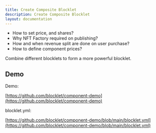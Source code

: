 ```yaml
---
title: Create Composite Blocklet
description: Create Composite Blocklet
layout: documentation
---
```


- How to set price, and shares?
- Why NFT Factory required on publishing?
- How and when revenue split are done on user purchase?
- How to define component prices?

Combine different blocklets to form a more powerful blocklet.

## Demo

Demo:

[https://github.com/blocklet/component-demo](https://github.com/blocklet/component-demo)

blocklet.yml:

[https://github.com/blocklet/component-demo/blob/main/blocklet.yml](https://github.com/blocklet/component-demo/blob/main/blocklet.yml)
